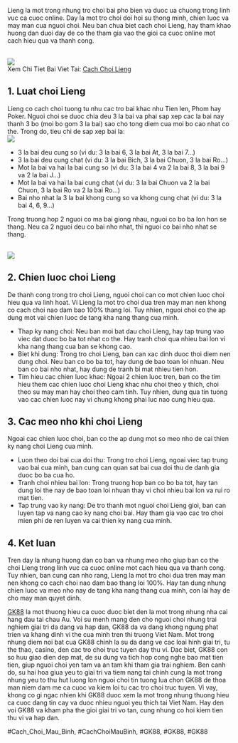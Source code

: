 <p>Lieng la mot trong nhung tro choi bai pho bien va duoc ua chuong trong linh vuc ca cuoc online. Day la mot tro choi doi hoi su thong minh, chien luoc va may man cua nguoi choi. Neu ban chua biet cach choi Lieng, hay tham khao huong dan duoi day de co the tham gia vao the gioi ca cuoc online mot cach hieu qua va thanh cong.</p><br><img src="https://gk88.place/wp-content/uploads/2025/04/Gioi-thieu-ve-bai-Lieng-va-suc-hut-dac-biet.png"></br>
Xem Chi Tiet Bai Viet Tai: <a href="https://gk88.place/cach-choi-lieng/">Cach Choi Lieng</a><h2>1. Luat choi Lieng</h2><p>Lieng co cach choi tuong tu nhu cac tro bai khac nhu Tien len, Phom hay Poker. Nguoi choi se duoc chia deu 3 la bai va phai sap xep cac la bai nay thanh 3 bo (moi bo gom 3 la bai) sao cho tong diem cua moi bo cao nhat co the. Trong do, tieu chi de sap xep bai la:<br><img src="https://gk88.place/wp-content/uploads/2025/04/Gioi-thieu-ve-bai-Lieng-va-suc-hut-dac-biet.png"></br><ul>
<li>3 la bai deu cung so (vi du: 3 la bai 6, 3 la bai At, 3 la bai 7...)</li>
<li>3 la bai deu cung chat (vi du: 3 la bai Bich, 3 la bai Chuon, 3 la bai Ro...)</li>
<li>Mot la bai va hai la bai cung so (vi du: 3 la bai 4 va 2 la bai 8, 3 la bai 9 va 2 la bai J...)</li>
<li>Mot la bai va hai la bai cung chat (vi du: 3 la bai Chuon va 2 la bai Chuon, 3 la bai Ro va 2 la bai Ro...)</li>
<li>Bai nho nhat la 3 la bai khong cung so va khong cung chat (vi du: 3 la bai 4, 6, 9...)</li>
</ul><p>Trong truong hop 2 nguoi co ma bai giong nhau, nguoi co bo ba lon hon se thang. Neu ca 2 nguoi deu co bai nho nhat, thi nguoi co bai nho nhat se thang.</p><br><img src="https://gk88.place/wp-content/uploads/2025/04/Luat-choi-va-cach-choi-lieng-co-ban-nhat.png"></br><h2>2. Chien luoc choi Lieng</h2><p>De thanh cong trong tro choi Lieng, nguoi choi can co mot chien luoc choi hieu qua va linh hoat. Vi Lieng la mot tro choi dua tren may man nen khong co cach choi nao dam bao 100% thang loi. Tuy nhien, nguoi choi co the ap dung mot vai chien luoc de tang kha nang thang cua minh.<ul>
<li>Thap ky nang choi: Neu ban moi bat dau choi Lieng, hay tap trung vao viec dat duoc bo ba tot nhat co the. Hay tranh choi qua nhieu bai lon vi kha nang thang cua ban se khong cao.</li>
<li>Biet khi dung: Trong tro choi Lieng, ban can xac dinh duoc thoi diem nen dung choi. Neu ban co bo ba tot, hay dung de bao toan loi nhuan. Neu ban co bai nho nhat, hay dung de tranh bi mat nhieu tien hon.</li>
<li>Tim hieu cac chien luoc khac: Ngoai 2 chien luoc tren, ban co the tim hieu them cac chien luoc choi Lieng khac nhu choi theo y thich, choi theo su may man hay choi theo cam tinh. Tuy nhien, dung qua tin tuong vao cac chien luoc nay vi chung khong phai luc nao cung hieu qua.</li>
</ul><h2>3. Cac meo nho khi choi Lieng</h2><p>Ngoai cac chien luoc choi, ban co the ap dung mot so meo nho de cai thien ky nang choi Lieng cua minh.</p><ul>
<li>Luon theo doi bai cua doi thu: Trong tro choi Lieng, ngoai viec tap trung vao bai cua minh, ban cung can quan sat bai cua doi thu de danh gia duoc bo ba cua ho.</li>
<li>Tranh choi nhieu bai lon: Trong truong hop ban co bo ba tot, hay tan dung loi the nay de bao toan loi nhuan thay vi choi nhieu bai lon va rui ro mat tien.</li>
<li>Tap trung vao ky nang: De tro thanh mot nguoi choi Lieng gioi, ban can luyen tap va nang cao ky nang choi bai. Hay tham gia vao cac tro choi mien phi de ren luyen va cai thien ky nang cua minh.</li>
</ul><h2>4. Ket luan</h2><p>Tren day la nhung huong dan co ban va nhung meo nho giup ban co the choi Lieng trong linh vuc ca cuoc online mot cach hieu qua va thanh cong. Tuy nhien, ban cung can nho rang, Lieng la mot tro choi dua tren may man nen khong co cach choi nao dam bao thang loi 100%. Hay tan dung nhung chien luoc va meo nho nay de tang kha nang thang cua minh, con lai hay de cho may man quyet dinh.<p><a href="https://gk88.place/">GK88</a> la mot thuong hieu ca cuoc duoc biet den la mot trong nhung nha cai hang dau tai chau Au. Voi su menh mang den cho nguoi choi nhung trai nghiem giai tri da dang va hap dan, GK88 da va dang khong ngung phat trien va khang dinh vi the cua minh tren thi truong Viet Nam. Mot trong nhung diem noi bat cua GK88 chinh la su da dang ve cac loai hinh giai tri, tu the thao, casino, den cac tro choi truc tuyen day thu vi. Dac biet, GK88 con so huu giao dien dep mat, de su dung va tich hop cong nghe bao mat tien tien, giup nguoi choi yen tam va an tam khi tham gia trai nghiem. Ben canh do, su hai hoa giua yeu to giai tri va tiem nang tai chinh cung la mot trong nhung yeu to thu hut luong lon nguoi choi tin tuong lua chon GK88 de thoa man niem dam me ca cuoc va kiem loi tu cac tro choi truc tuyen. Vi vay, khong co gi ngac nhien khi GK88 duoc xem la mot trong nhung thuong hieu ca cuoc dang tin cay va duoc nhieu nguoi yeu thich tai Viet Nam. Hay den voi GK88 va kham pha the gioi giai tri vo tan, cung nhung co hoi kiem tien thu vi va hap dan.</p>
#Cach_Choi_Mau_Binh, #CachChoiMauBinh, #GK88, #GK88, #GK88
